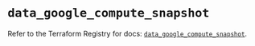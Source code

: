 # `data_google_compute_snapshot`

Refer to the Terraform Registry for docs: [`data_google_compute_snapshot`](https://registry.terraform.io/providers/hashicorp/google/5.33.0/docs/data-sources/compute_snapshot).
